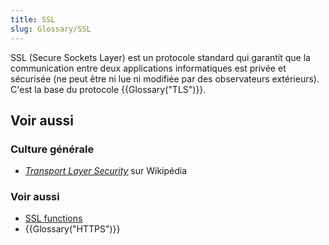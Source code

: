 ```yaml
---
title: SSL
slug: Glossary/SSL
---
```


SSL (Secure Sockets Layer) est un protocole standard qui garantit que la communication entre deux applications informatiques est privée et sécurisée (ne peut être ni lue ni modifiée par des observateurs extérieurs). C'est la base du protocole {{Glossary("TLS")}}.

## Voir aussi

### Culture générale

- [<i lang="en">Transport Layer Security</i>](https://fr.wikipedia.org/wiki/Transport_Layer_Security) sur Wikipédia

### Voir aussi

- [SSL functions](/fr/docs/Mozilla/Projects/NSS/SSL_functions)
- {{Glossary("HTTPS")}}
